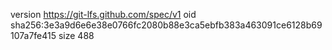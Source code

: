 version https://git-lfs.github.com/spec/v1
oid sha256:3e3a9d6e6e38e0766fc2080b88e3ca5ebfb383a463091ce6128b69107a7fe415
size 488
